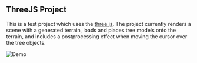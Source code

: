 ## ThreeJS Project
This is a test project which uses the [three.js](https://threejs.org/). The project currently renders a scene with a generated terrain, loads and places tree models onto the terrain, and includes a postprocessing effect when moving the cursor over the tree objects. 

![Demo](example/test1.gif)
